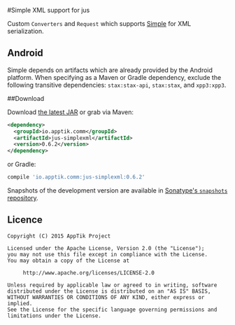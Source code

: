 #Simple XML support for jus

Custom `Converters` and `Request` which supports [Simple][1] for XML serialization.

Android
-------

Simple depends on artifacts which are already provided by the Android platform. When specifying as
a Maven or Gradle dependency, exclude the following transitive dependencies: `stax:stax-api`,
`stax:stax`, and `xpp3:xpp3`.



##Download

Download [the latest JAR][mvn] or grab via Maven:
```xml
<dependency>
  <groupId>io.apptik.comm</groupId>
  <artifactId>jus-simplexml</artifactId>
  <version>0.6.2</version>
</dependency>
```
or Gradle:
```groovy
compile 'io.apptik.comm:jus-simplexml:0.6.2'
```

Snapshots of the development version are available in [Sonatype's `snapshots` repository][snap].


## Licence

    Copyright (C) 2015 AppTik Project

    Licensed under the Apache License, Version 2.0 (the "License");
    you may not use this file except in compliance with the License.
    You may obtain a copy of the License at

         http://www.apache.org/licenses/LICENSE-2.0

    Unless required by applicable law or agreed to in writing, software
    distributed under the License is distributed on an "AS IS" BASIS,
    WITHOUT WARRANTIES OR CONDITIONS OF ANY KIND, either express or implied.
    See the License for the specific language governing permissions and
    limitations under the License.

 [mvn]: https://search.maven.org/remote_content?g=io.apptik.comm&a=jus-simplexml&v=LATEST
 [snap]: https://oss.sonatype.org/content/repositories/releases/io/apptik/comm/
[1]: http://simple.sourceforge.net/
